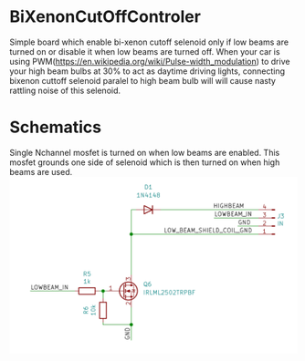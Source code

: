 # BiXenonCutOffControler
Simple board which enable bi-xenon cutoff selenoid only if low beams are turned on or disable it when low beams are turned off. When your car is using PWM(https://en.wikipedia.org/wiki/Pulse-width_modulation) to drive your high beam bulbs at 30% to act as daytime driving lights, connecting bixenon cuttoff selenoid paralel to high beam bulb will 
will cause nasty rattling noise of this selenoid. 

# Schematics
Single Nchannel mosfet is turned on when low beams are enabled. This mosfet grounds one side of selenoid which is then turned on when high beams are used.
<img src="https://raw.githubusercontent.com/tomaskovacik/BiXenonCutOffControler/main/schematics.png" />
